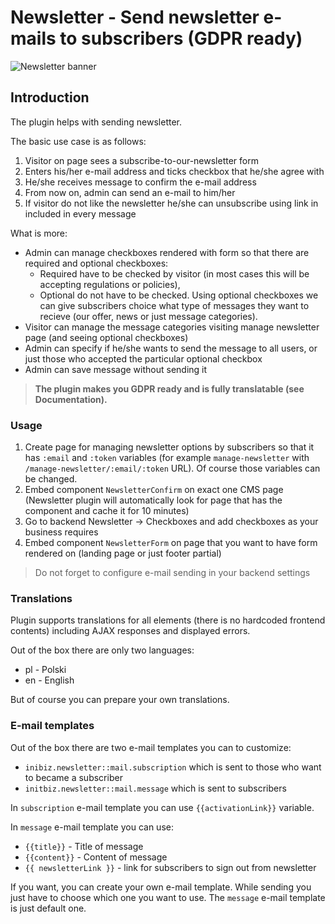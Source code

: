 # Newsletter - Send newsletter e-mails to subscribers (GDPR ready)
![Newsletter banner](https://raw.githubusercontent.com/initbizlab/initbizlab.github.io/master/newsletter/assets/images/newsletter-banner.png)

## Introduction

The plugin helps with sending newsletter.

The basic use case is as follows:
1. Visitor on page sees a subscribe-to-our-newsletter form
1. Enters his/her e-mail address and ticks checkbox that he/she agree with
1. He/she receives message to confirm the e-mail address
1. From now on, admin can send an e-mail to him/her
1. If visitor do not like the newsletter he/she can unsubscribe using link in included in every message

What is more:
* Admin can manage checkboxes rendered with form so that there are required and optional checkboxes:
  * Required have to be checked by visitor (in most cases this will be accepting regulations or policies),
  * Optional do not have to be checked. Using optional checkboxes we can give subscribers choice what type of messages they want to recieve (our offer, news or just message categories).
* Visitor can manage the message categories visiting manage newsletter page (and seeing optional checkboxes)
* Admin can specify if he/she wants to send the message to all users, or just those who accepted the particular optional checkbox
* Admin can save message without sending it

> **The plugin makes you GDPR ready and is fully translatable (see Documentation).**

[//]: # (Documentation)

### Usage
1. Create page for managing newsletter options by subscribers so that it has `:email` and `:token` variables (for example `manage-newsletter` with `/manage-newsletter/:email/:token` URL). Of course those variables can be changed.
1. Embed component `NewsletterConfirm` on exact one CMS page (Newsletter plugin will automatically look for page that has the component and cache it for 10 minutes)
1. Go to backend Newsletter -> Checkboxes and add checkboxes as your business requires
1. Embed component `NewsletterForm` on page that you want to have form rendered on (landing page or just footer partial)

> Do not forget to configure e-mail sending in your backend settings

### Translations
Plugin supports translations for all elements (there is no hardcoded frontend contents) including AJAX responses and displayed errors.

Out of the box there are only two languages:
* pl - Polski
* en - English

But of course you can prepare your own translations.

### E-mail templates
Out of the box there are two e-mail templates you can to customize:

* `inibiz.newsletter::mail.subscription` which is sent to those who want to became a subscriber
* `initbiz.newsletter::mail.message` which is sent to subscribers

In `subscription` e-mail template you can use `{{activationLink}}` variable.

In `message` e-mail template you can use:
* `{{title}}` - Title of message
* `{{content}}` - Content of message
* `{{ newsletterLink }}` - link for subscribers to sign out from newsletter

If you want, you can create your own e-mail template. While sending you just have to choose which one you want to use. The `message` e-mail template is just default one.